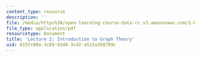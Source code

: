 ```yaml
---
content_type: resource
description: ''
file: /media/https%3A/open-learning-course-data-rc.s3.amazonaws.com/1-022-introduction-to-network-models-fall-2018/815fc00a3c8992d43c42a513a268709c_MIT1_022F18_lec2.pdf
file_type: application/pdf
resourcetype: Document
title: 'Lecture 2: Introduction to Graph Theory'
uid: 815fc00a-3c89-92d4-3c42-a513a268709c
---
```

